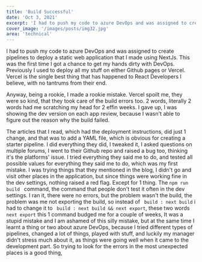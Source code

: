 ```yaml
---
title: 'Build Successful'
date: 'Oct 3, 2021'
excerpt: 'I had to push my code to azure DevOps and was assigned to create pipelines to deploy a static...'
cover_image: '/images/posts/img32.jpg'
area: 'technical'
---
```


I had to push my code to azure DevOps and was assigned to create pipelines to deploy a static web application that I made using NextJs. This was the first time I got a chance to get my hands dirty with DevOps. Previously I used to deploy all my stuff on either Github pages or Vercel. Vercel is the single best thing that has happened to React Developers I believe, with no tantrums from their end.

Anyway, being a rookie, I made a rookie mistake. Vercel spoilt me, they were so kind, that they took care of the build errors too. 2 words, literally 2 words had me scratching my head for 2 effin weeks. I gave up, I was showing the dev version on each app review, because I wasn't able to figure out the reason why the build failed.

The articles that I read, which had the deployment instructions, did just 1 change, and that was to add a YAML file, which is obvious for creating a starter pipeline. I did everything they did, I tweaked it, I asked questions on multiple forums, I went to their Github repo and raised a bug too, thinking it's the platforms' issue. 
I tried everything they said me to do, and tested all possible values for everything they said me to do, which was my first mistake. I was trying things that they mentioned in the blog, I didn't go and visit other places in the application, but since things were working fine in the dev settings, nothing raised a red flag. Except for 1 thing. The `npm run build ` command, the command that people don't test it often in the dev settings. I ran it, there were no errors, but the problem wasn't the build, the problem was me not exporting the build, so instead of ` build : next build` i had to change it to ` build : next build && next export`, these two words `next export` this 1 command budged me for a couple of weeks, It was a stupid mistake and I am ashamed of this silly mistake, but at the same time I learnt a thing or two about azure DevOps, because I tried different types of pipelines, changed a lot of things, played with stuff, and luckily my manager didn't stress much about it, as things were going well when it came to the development part. 
So trying to look for the errors in the most unexpected places is a good thing, 